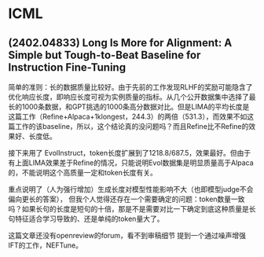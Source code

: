 # ICML

## (2402.04833) Long Is More for Alignment:  A Simple but Tough-to-Beat Baseline for Instruction Fine-Tuning

简单的准则：长的数据质量比较好。由于先前的工作发现RLHF的奖励可能隐含了优化响应长度，即响应长度可视为实例质量的指标。从几个公开数据集中选择了最长的1000条数据，和GPT挑选的1000条高分数据对比。但是LIMA的平均长度是这篇工作（Refine+Alpaca+1klongest，244.3）的两倍（531.3），而效果不如这篇工作的该baseline，所以，这个结论真的没问题吗？而且Refine比不Refine的效果好、长度低。

接下来用了 EvolInstruct，token长度扩展到了1218.8/687.5，效果最好。但由于有上面LIMA效果差于Refine的情况，只能说明Evol数据集是明显质量高于Alpaca的，不能说明这个高质量一定和token长度有关。

重点说明了（人为强行增加）生成长度对模型性能影响不大（也即模型judge不会偏向更长的答案），
但我个人觉得还存在一个需要确定的问题：token数量一致吗？如果长句的长度是短句的十倍，那是不是需要对比一下确定到底这种质量是长句特征适合学习导致的、还是单纯的token量大了。

这篇文章还没有openreview的forum，看不到审稿细节
提到一个通过噪声增强IFT的工作，NEFTune。
